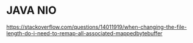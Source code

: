 # JAVA NIO

https://stackoverflow.com/questions/14011919/when-changing-the-file-length-do-i-need-to-remap-all-associated-mappedbytebuffer